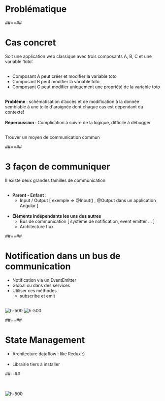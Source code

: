 <!-- .slide: class="transition-bg-sfeir-2" -->
# Problématique
##==##

<!-- .slide: class="sfeir-basic-slide" -->
# Cas concret
Soit une application web classique avec trois composants A, B, C et une variable ‘toto’.<br/><br/>

- Composant A peut créer et modifier la variable toto
- Composant B peut modifier la variable toto
- Composant C peut modifier uniquement une propriété de la variable toto
<br/><br/>

__Problème__ : schématisation d’accès et de modification à la donnée semblable à une toile d'araignée dont chaque cas est dépendant du contexte! <br/><br/>
__Répercussion__ : Complication à suivre de la logique, difficile à débugger<br/><br/>

Trouver un moyen de communication commun
<!-- .element: class="important" -->

##==##

<!-- .slide -->
# 3 façon de communiquer

Il existe deux grandes familles de communication<br/><br/>
- __Parent - Enfant__ :
    - Input / Output [ exemple => @Input() , @Output dans un application Angular ]
<br/><br/>
- __Éléments indépendants les uns des autres__
    - Bus de communication [ système de notification, event emitter … ]
    - Architecture flux

##==##

<!-- .slide -->
# Notification dans un bus de communication

- Notification via un EventEmitter
- Global ou dans des services
- Utiliser ces méthodes
  - subscribe et emit
<br/><br/>

![h-500](assets/images/school/state-management/bus_methods.png)
![h-500](assets/images/school/state-management/bus_import.png)

##==##

<!-- .slide: class="two-column" -->
# State Management
- Architecture dataflow : like Redux :) <br/><br/>
- Librairie tiers à installer

##--##
<br/><br/><br/>

![h-500](assets/images/school/state-management/redux_concepts.png)

